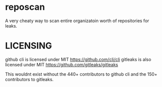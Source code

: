 # reposcan

A very cheaty way to scan entire organizatoin worth of repositories for leaks.

# LICENSING

github cli is licensed under MIT https://github.com/cli/cli
gitleaks is also licensed under MIT https://github.com/gitleaks/gitleaks

This wouldnt exist without the 440+ contributors to github cli and the 150+ contributors to gitleaks.